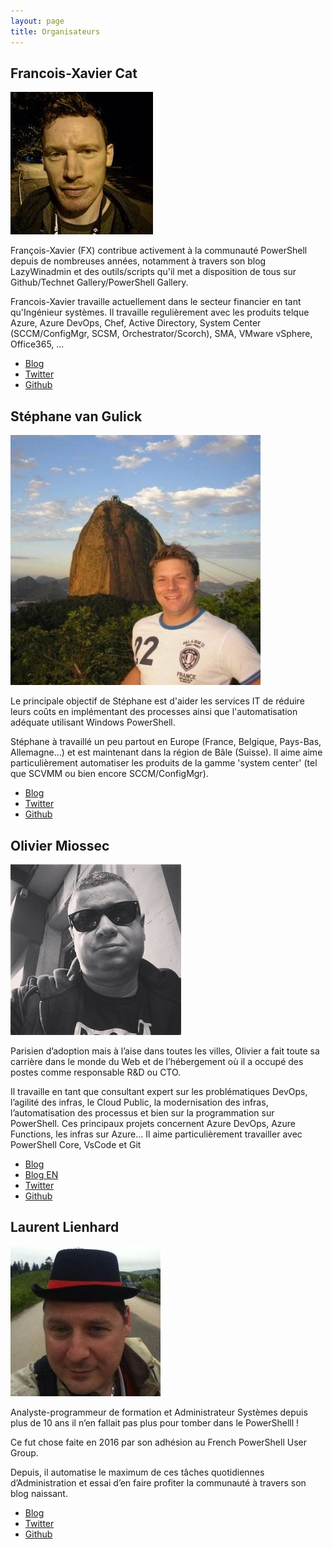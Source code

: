 ```yaml
---
layout: page
title: Organisateurs
---
```


## Francois-Xavier Cat

![Francois-Xavier Cat](/images/organizers/francois-xavier_cat.jpg)

François-Xavier (FX) contribue activement à la communauté PowerShell depuis de nombreuses années, notamment à travers son blog LazyWinadmin et des outils/scripts qu'il met a disposition de tous sur Github/Technet Gallery/PowerShell Gallery.

Francois-Xavier travaille actuellement dans le secteur financier en tant qu'Ingénieur systèmes.
Il travaille regulièrement avec les produits telque Azure, Azure DevOps, Chef, Active Directory, System Center (SCCM/ConfigMgr, SCSM, Orchestrator/Scorch), SMA, VMware vSphere, Office365, ...

* [Blog](https://lazywinadmin.github.io)
* [Twitter](https://twitter.com/lazywinadmin)
* [Github](https://github.com/lazywinadmin)

## Stéphane van Gulick

![Stéphane van Gulick](/images/organizers/stephane_van_gulick.jpg)

Le principale objectif de Stéphane est d'aider les services IT de réduire leurs coûts en implémentant des processes ainsi que l'automatisation adéquate utilisant Windows PowerShell.

Stéphane à travaillé un peu partout en Europe (France, Belgique, Pays-Bas, Allemagne...) et est maintenant dans la région de Bâle (Suisse). Il aime aime particulièrement automatiser les produits de la gamme 'system center' (tel que SCVMM ou bien encore SCCM/ConfigMgr).

* [Blog](http://www.powershelldistrict.com/)
* [Twitter](https://twitter.com/stephanevg)
* [Github](https://github.com/stephanevg)

## Olivier Miossec

![Olivier Miossec](/images/organizers/olivier_miossec.jpg)

Parisien d’adoption mais à l’aise dans toutes les villes, Olivier a fait toute sa carrière dans le monde du Web et de l’hébergement où il a occupé des postes comme responsable R&D ou CTO.  

Il travaille en tant que consultant expert sur les problématiques DevOps, l’agilité des infras, le Cloud Public, la modernisation des infras, l’automatisation des processus et bien sur la programmation sur PowerShell. 
Ces principaux projets concernent Azure DevOps, Azure Functions, les infras sur Azure…
Il aime particulièrement travailler avec PowerShell Core, VsCode et Git

* [Blog](https://omiossec.github.io/)
* [Blog EN](https://dev.to/omiossec)
* [Twitter](https://twitter.com/omiossec_med)
* [Github](https://github.com/omiossec)

## Laurent Lienhard

![Laurent Lienhard](/images/organizers/laurent_lienhard.jpg)

Analyste-programmeur de formation et Administrateur Systèmes depuis plus de 10 ans il n’en fallait pas plus pour tomber dans le PowerShelll !

Ce fut chose faite en 2016 par son adhésion au French PowerShell User Group.

Depuis, il automatise le maximum de ces tâches quotidiennes d’Administration et essai d’en faire profiter la communauté à travers son blog naissant. 

* [Blog](https://www.howiautomatedthis.com/)
* [Twitter](https://twitter.com/IronTUX)
* [Github](https://github.com/LaurentLienhard)

